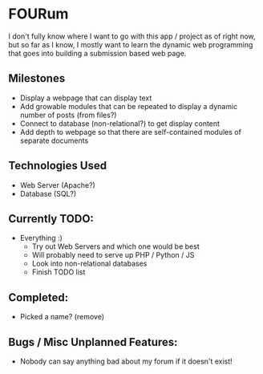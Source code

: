 # FOURum
I don't fully know where I want to go with this app / project as of right now,
but so far as I know, I mostly want to learn the dynamic web programming that
goes into building a submission based web page.
## Milestones
- Display a webpage that can display text
- Add growable modules that can be repeated to display a dynamic number of posts (from files?)
- Connect to database (non-relational?) to get display content
- Add depth to webpage so that there are self-contained modules of separate documents
## Technologies Used
- Web Server (Apache?)
- Database (SQL?)
## Currently TODO:
- Everything :)
	- Try out Web Servers and which one would be best
	- Will probably need to serve up PHP / Python / JS
	- Look into non-relational databases
	- Finish TODO list
## Completed:
- Picked a name? (remove)
## Bugs / Misc Unplanned Features:
- Nobody can say anything bad about my forum if it doesn't exist!
